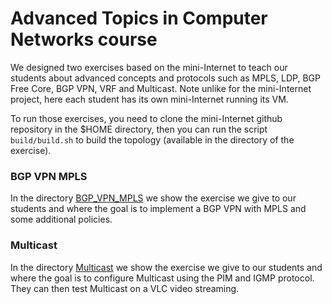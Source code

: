 # Advanced Topics in Computer Networks course

We designed two exercises based on the mini-Internet to teach our students about advanced concepts and protocols such as MPLS, LDP, BGP Free Core, BGP VPN, VRF and Multicast.
Note unlike for the mini-Internet project, here each student has its own mini-Internet running its VM. 

To run those exercises, you need to clone the mini-Internet github repository in the $HOME directory, then you can run the script `build/build.sh` to build the topology (available in the directory of the exercise).

### BGP VPN MPLS

In the directory [BGP_VPN_MPLS](BGP_VPN_MPLS) we show the exercise we give to our students and where the goal is to implement a BGP VPN with MPLS and some additional policies. 

### Multicast

In the directory [Multicast](Multicast) we show the exercise we give to our students and where the goal is to configure Multicast using the PIM and IGMP protocol. They can then test Multicast on a VLC video streaming.
